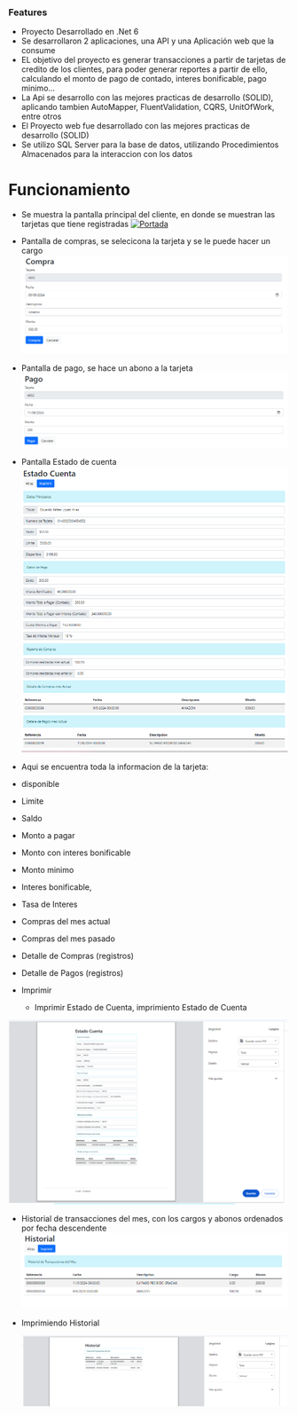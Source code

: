 ### Features

- Proyecto Desarrollado en .Net 6
- Se desarrollaron 2 aplicaciones, una API y una Aplicación web que la consume
- EL objetivo del proyecto es generar transacciones a partir de tarjetas de credito de los clientes, para poder generar reportes a partir de ello, calculando el monto de pago de contado, interes bonificable, pago minimo...
- La Api se desarrollo con las mejores practicas de desarrollo (SOLID), aplicando tambien AutoMapper, FluentValidation, CQRS, UnitOfWork, entre otros
- El Proyecto web fue desarrollado con las mejores practicas de desarrollo (SOLID)
- Se utilizo SQL Server para la base de datos, utilizando Procedimientos Almacenados para la interaccion con los datos

# Funcionamiento
- Se muestra la pantalla principal del cliente, en donde se muestran las tarjetas que tiene registradas
[![Portada](https://github.com/RobertBonilla/BancoTarjeta/blob/main/Documentacion/capturas/test/pantallaPrincipa%C3%B1.png "Portada")](https://github.com/RobertBonilla/BancoTarjeta/blob/main/Documentacion/capturas/test/pantallaPrincipa%C3%B1.png "Portada")

- Pantalla de compras, se selecicona la tarjeta y se le puede hacer un cargo
[![Compra](https://github.com/RobertBonilla/BancoTarjeta/blob/TestDocumentation/Documentacion/capturas/test/compra.png "Compra")](https://github.com/RobertBonilla/BancoTarjeta/blob/TestDocumentation/Documentacion/capturas/test/compra.png "Compra")
- Pantalla de pago, se hace un abono a la tarjeta
[![Pago](https://github.com/RobertBonilla/BancoTarjeta/blob/TestDocumentation/Documentacion/capturas/test/pago.png "Pago")](https://github.com/RobertBonilla/BancoTarjeta/blob/TestDocumentation/Documentacion/capturas/test/pago.png "Pago")

- Pantalla Estado de cuenta
[![EstadoCuenta](https://github.com/RobertBonilla/BancoTarjeta/blob/TestDocumentation/Documentacion/capturas/test/EstadoCuenta.png "EstadoCuenta")](https://github.com/RobertBonilla/BancoTarjeta/blob/TestDocumentation/Documentacion/capturas/test/EstadoCuenta.png "EstadoCuenta")

- Aqui se encuentra toda la informacion de la tarjeta:
- disponible
- Limite
- Saldo
- Monto a pagar
- Monto con interes bonificable
- Monto minimo
- Interes bonificable,
- Tasa de Interes 
- Compras del mes actual
- Compras del mes pasado
- Detalle de Compras (registros)
- Detalle de Pagos (registros)
- Imprimir


  - Imprimir Estado de Cuenta, imprimiento Estado de Cuenta

[![PrintEC](https://github.com/RobertBonilla/BancoTarjeta/blob/TestDocumentation/Documentacion/capturas/test/PrintEstadoCuenta.png "PrintEC")](https://github.com/RobertBonilla/BancoTarjeta/blob/TestDocumentation/Documentacion/capturas/test/PrintEstadoCuenta.png "PrintEC")

- Historial de transacciones del mes, con los cargos y abonos ordenados por fecha descendente
[![Historial](https://github.com/RobertBonilla/BancoTarjeta/blob/TestDocumentation/Documentacion/capturas/test/Historial.png "Historial")](https://github.com/RobertBonilla/BancoTarjeta/blob/TestDocumentation/Documentacion/capturas/test/Historial.png "Historial")

- Imprimiendo Historial

  [![printHistorial](https://github.com/RobertBonilla/BancoTarjeta/blob/TestDocumentation/Documentacion/capturas/test/PrintHistorial.png "printHistorial")](https://github.com/RobertBonilla/BancoTarjeta/blob/TestDocumentation/Documentacion/capturas/test/PrintHistorial.png "printHistorial")

  
